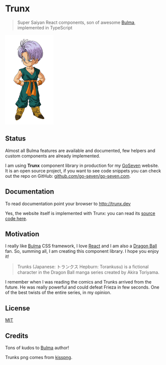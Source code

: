 # Trunx

> Super Saiyan React components, son of awesome [Bulma], implemented in TypeScript

<img src="./docs/assets/trunks.png" height="290"/>

## Status

Almost all Bulma features are available and documented, few helpers and custom components are already implemented.

I am using **Trunx** component library in production for my [GoSeven](https://go7.li) website.
It is an open source project, if you want to see code snippets you can check out the repo on GitHub: [github.com/go-seven/go-seven.com](https://github.com/go-seven/go-seven.com).

## Documentation

To read documentation point your browser to http://trunx.dev

Yes, the website itself is implemented with Trunx: you can read its [source code here](https://github.com/fibo/trunx/tree/master/src/docs).

## Motivation

I really like [Bulma] CSS framework, I love [React] and I am also a [Dragon Ball](https://en.wikipedia.org/wiki/Dragon_Ball) fan.
So, summing all, I am creating this component library. I hope you enjoy it!

> Trunks (Japanese: トランクス Hepburn: Torankusu) is a fictional character in the Dragon Ball manga series created by Akira Toriyama.

I remember when I was reading the comics and Trunks arrived from the future. He was really powerful and could defeat Frieza in few seconds. One of the best twists of the entire series, in my opinion.

## License

[MIT](http://g14n.info/mit-license)

## Credits

Tons of kudos to [Bulma] author!

Trunks png comes from [kisspng](https://www.kisspng.com/png-trunks-gohan-goku-goten-bulma-1996965/).

[Bulma]: https://bulma.io "Bulma CSS framework"
[React]: https://facebook.github.io/react/ "React"
